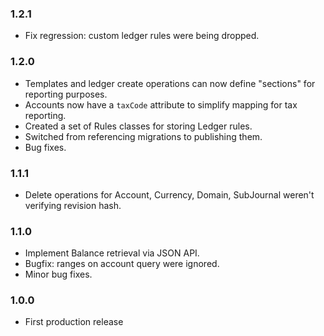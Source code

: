 ### 1.2.1

- Fix regression: custom ledger rules were being dropped.

### 1.2.0

- Templates and ledger create operations can now define "sections" for reporting purposes.
- Accounts now have a `taxCode` attribute to simplify mapping for tax reporting.
- Created a set of Rules classes for storing Ledger rules.
- Switched from referencing migrations to publishing them.
- Bug fixes.

### 1.1.1

- Delete operations for Account, Currency, Domain, SubJournal weren't verifying revision hash.

### 1.1.0

- Implement Balance retrieval via JSON API.
- Bugfix: ranges on account query were ignored.
- Minor bug fixes.

### 1.0.0
- First production release
 
